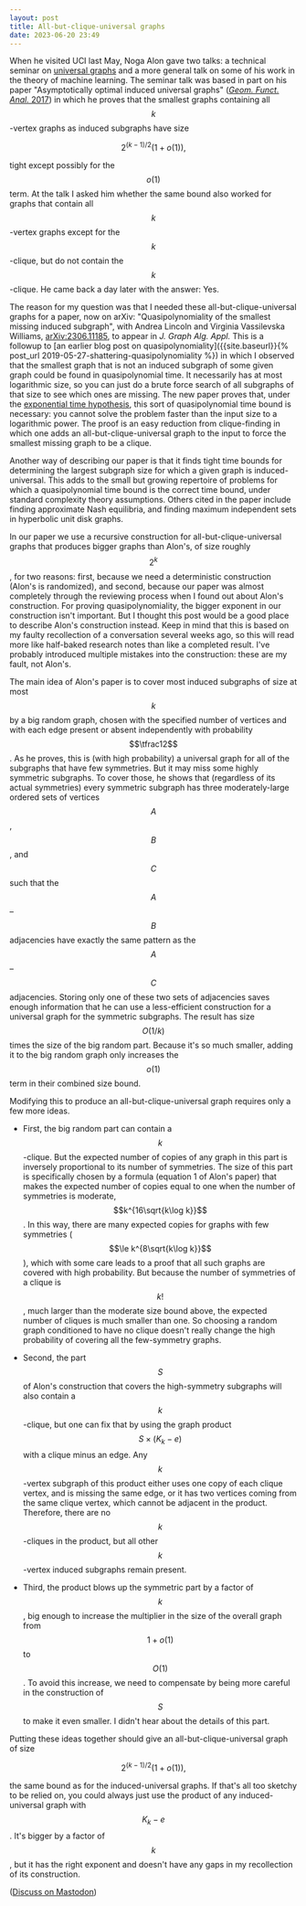 ```yaml
---
layout: post
title: All-but-clique-universal graphs
date: 2023-06-20 23:49
---
```

When he visited UCI last May, Noga Alon gave two talks: a technical seminar on [universal graphs](https://en.wikipedia.org/wiki/Universal_graph) and a more general talk on some of his work in the theory of machine learning. The seminar talk was based in part on his paper "Asymptotically optimal induced universal graphs" ([_Geom. Funct. Anal._ 2017](https://doi.org/10.1007/s00039-017-0396-9)) in which he proves that the smallest graphs containing all $$k$$-vertex graphs as induced subgraphs have size

$$2^{(k-1)/2}\bigl(1+o(1)\bigr),$$

tight except possibly for the $$o(1)$$ term. At the talk I asked him whether the same bound also worked for graphs that contain all <span style="white-space:nowrap">$$k$$-vertex</span> graphs except for the <span style="white-space:nowrap">$$k$$-clique,</span> but do not contain the <span style="white-space:nowrap">$$k$$-clique.</span> He came back a day later with the answer: Yes.

The reason for my question was that I needed these all-but-clique-universal graphs for a paper, now on arXiv: "Quasipolynomiality of the smallest missing induced subgraph", with Andrea Lincoln and Virginia Vassilevska Williams, [arXiv:2306.11185](https://arxiv.org/abs/2306.11185), to appear in _J. Graph Alg. Appl._ This is a followup to [an earlier blog post on quasipolynomiality]({{site.baseurl}}{% post_url 2019-05-27-shattering-quasipolynomiality %}) in which I observed that the smallest graph that is not an induced subgraph of some given graph could be found in quasipolynomial time. It necessarily has at most logarithmic size, so you can just do a brute force search of all subgraphs of that size to see which ones are missing. The new paper proves that, under the [exponential time hypothesis](https://en.wikipedia.org/wiki/Exponential_time_hypothesis), this sort of quasipolynomial time bound is necessary: you cannot solve the problem faster than the input size to a logarithmic power. The proof is an easy reduction from clique-finding in which one adds an all-but-clique-universal graph to the input to force the smallest missing graph to be a clique.

Another way of describing our paper is that it finds tight time bounds for determining the largest subgraph size for which a given graph is induced-universal. This adds to the small but growing repertoire of problems for which a quasipolynomial time bound is the correct time bound, under standard complexity theory assumptions. Others cited in the paper include finding approximate Nash equilibria, and finding maximum independent sets in hyperbolic unit disk graphs.

In our paper we use a recursive construction for all-but-clique-universal graphs that produces bigger graphs than Alon's, of size <span style="white-space:nowrap">roughly $$2^k$$,</span> for two reasons: first, because we need a deterministic construction (Alon's is randomized), and second, because our paper was almost completely through the reviewing process when I found out about Alon's construction. For proving quasipolynomiality, the bigger exponent in our construction isn't important. But I thought this post would be a good place to describe Alon's construction instead. Keep in mind that this is based on my faulty recollection of a conversation several weeks ago, so this will read more like half-baked research notes than like a completed result. I've probably introduced multiple mistakes into the construction: these are my fault, not Alon's.

The main idea of Alon's paper is to cover most induced subgraphs of size at most $$k$$ by a big random graph, chosen with the specified number of vertices and with each edge present or absent independently with <span style="white-space:nowrap">probability $$\tfrac12$$.</span> As he proves, this is (with high probability) a universal graph for all of the subgraphs that have few symmetries. But it may miss some highly symmetric subgraphs. To cover those, he shows that (regardless of its actual symmetries) every symmetric subgraph has three moderately-large ordered sets of vertices $$A$$, $$B$$, and $$C$$ such that the <span style="white-space:nowrap">$$A$$–$$B$$</span> adjacencies have exactly the same pattern as the <span style="white-space:nowrap">$$A$$–$$C$$</span> adjacencies. Storing only one of these two sets of adjacencies saves enough information that he can use a less-efficient construction for a universal graph for the symmetric subgraphs. The result has size $$O(1/k)$$ times the size of the big random part. Because it's so much smaller, adding it to the big random graph only increases the $$o(1)$$ term in their combined size bound.

Modifying this to produce an all-but-clique-universal graph requires only a few more ideas.

* First, the big random part can contain a <span style="white-space:nowrap">$$k$$-clique.</span> But the expected number of copies of any graph in this part is inversely proportional to its number of symmetries. The size of this part is specifically chosen by a formula (equation 1 of Alon's paper) that makes the expected number of copies equal to one when the number of symmetries is moderate, <span style="white-space:nowrap">$$k^{16\sqrt{k\log k}}$$.</span> In this way, there are many expected copies for graphs with few symmetries <span style="white-space:nowrap">($$\le k^{8\sqrt{k\log k}}$$),</span> which with some care leads to a proof that all such graphs are covered with high probability. But because the number of symmetries of a clique <span style="white-space:nowrap">is $$k!$$,</span> much larger than the moderate size bound above, the expected number of cliques is much smaller than one. So choosing a random graph conditioned to have no clique doesn't really change the high probability of covering all the few-symmetry graphs.

* Second, the part $$S$$ of Alon's construction that covers the high-symmetry subgraphs will also contain a <span style="white-space:nowrap">$$k$$-clique,</span> but one can fix that by using the graph product $$S\times (K_{k}-e)$$ with a clique minus an edge. Any <span style="white-space:nowrap">$$k$$-vertex</span> subgraph of this product either uses one copy of each clique vertex, and is missing the same edge, or it has two vertices coming from the same clique vertex, which cannot be adjacent in the product. Therefore, there are no <span style="white-space:nowrap">$$k$$-cliques</span> in the product, but all other <span style="white-space:nowrap">$$k$$-vertex</span> induced subgraphs remain present.

* Third, the product blows up the symmetric part by a factor <span style="white-space:nowrap">of $$k$$,</span> big enough to increase the multiplier in the size of the overall graph from $$1+o(1)$$ <span style="white-space:nowrap">to $$O(1)$$.</span> To avoid this increase, we need to compensate by being more careful in the construction of $$S$$ to make it even smaller. I didn't hear about the details of this part.

Putting these ideas together should give an all-but-clique-universal graph of size

$$2^{(k-1)/2}\bigl(1+o(1)\bigr),$$

the same bound as for the induced-universal graphs. If that's all too sketchy to be relied on, you could always just use the product of any induced-universal graph <span style="white-space:nowrap">with $$K_k-e$$.</span> It's bigger by a factor <span style="white-space:nowrap">of $$k$$,</span> but it has the right exponent and doesn't have any gaps in my recollection of its construction.

([Discuss on Mastodon](https://mathstodon.xyz/@11011110/110580932664089904))